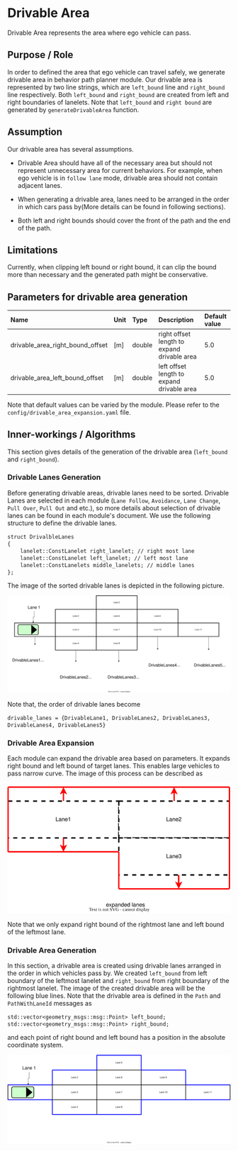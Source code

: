 # Drivable Area

Drivable Area represents the area where ego vehicle can pass.

## Purpose / Role

In order to defined the area that ego vehicle can travel safely, we generate drivable area in behavior path planner module. Our drivable area is represented by two line strings, which are `left_bound` line and `right_bound` line respectively. Both `left_bound` and `right_bound` are created from left and right boundaries of lanelets. Note that `left_bound` and `right bound` are generated by `generateDrivableArea` function.

## Assumption

Our drivable area has several assumptions.

- Drivable Area should have all of the necessary area but should not represent unnecessary area for current behaviors. For example, when ego vehicle is in `follow lane` mode, drivable area should not contain adjacent lanes.

- When generating a drivable area, lanes need to be arranged in the order in which cars pass by(More details can be found in following sections).

- Both left and right bounds should cover the front of the path and the end of the path.

## Limitations

Currently, when clipping left bound or right bound, it can clip the bound more than necessary and the generated path might be conservative.

## Parameters for drivable area generation

| Name                             | Unit | Type   | Description                                 | Default value |
| :------------------------------- | :--- | :----- | :------------------------------------------ | :------------ |
| drivable_area_right_bound_offset | [m]  | double | right offset length to expand drivable area | 5.0           |
| drivable_area_left_bound_offset  | [m]  | double | left offset length to expand drivable area  | 5.0           |

Note that default values can be varied by the module. Please refer to the `config/drivable_area_expansion.yaml` file.

## Inner-workings / Algorithms

This section gives details of the generation of the drivable area (`left_bound` and `right_bound`).

### Drivable Lanes Generation

Before generating drivable areas, drivable lanes need to be sorted. Drivable Lanes are selected in each module (`Lane Follow`, `Avoidance`, `Lane Change`, `Pull Over`, `Pull Out` and etc.), so more details about selection of drivable lanes can be found in each module's document. We use the following structure to define the drivable lanes.

```plantuml
struct DrivalbleLanes
{
    lanelet::ConstLanelet right_lanelet; // right most lane
    lanelet::ConstLanelet left_lanelet; // left most lane
    lanelet::ConstLanelets middle_lanelets; // middle lanes
};
```

The image of the sorted drivable lanes is depicted in the following picture.

![sorted_lanes](./image/drivable_area/sorted_lanes.drawio.svg)

Note that, the order of drivable lanes become

```plantuml
drivable_lanes = {DrivableLane1, DrivableLanes2, DrivableLanes3, DrivableLanes4, DrivableLanes5}
```

### Drivable Area Expansion

Each module can expand the drivable area based on parameters. It expands right bound and left bound of target lanes. This enables large vehicles to pass narrow curve. The image of this process can be described as

![expanded_lanes](./image/drivable_area/expanded_lanes.drawio.svg)

Note that we only expand right bound of the rightmost lane and left bound of the leftmost lane.

### Drivable Area Generation

In this section, a drivable area is created using drivable lanes arranged in the order in which vehicles pass by. We created `left_bound` from left boundary of the leftmost lanelet and `right_bound` from right boundary of the rightmost lanelet. The image of the created drivable area will be the following blue lines. Note that the drivable area is defined in the `Path` and `PathWithLaneId` messages as

```plantuml
std::vector<geometry_msgs::msg::Point> left_bound;
std::vector<geometry_msgs::msg::Point> right_bound;
```

and each point of right bound and left bound has a position in the absolute coordinate system.

![drivable_lines](./image/drivable_area/drivable_lines.drawio.svg)
